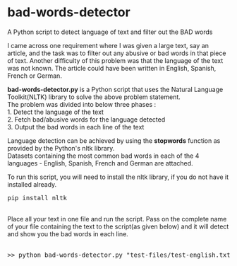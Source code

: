 # bad-words-detector
A Python script to detect language of text and filter out the BAD words

I came across one requirement where I was given a large text, say an article, and the task was to filter out any abusive or bad words in that piece of text. Another difficulty of this problem was that the language of the text was not known. The article could have been written in English, Spanish, French or German.

<p>
	<b>bad-words-detector.py</b> is a Python script that uses the Natural Language Toolkit(NLTK) library to solve the above problem statement.<br>
	The problem was divided into below three phases :<br>
	1. Detect the language of the text<br>
	2. Fetch bad/abusive words for the language detected<br>
	3. Output the bad words in each line of the text
</p>
<p>
	Language detection can be achieved by using the <b>stopwords</b> function as provided by the Python's nltk library.<br>
	Datasets containing the most common bad words in each of the 4 languages - English, Spanish, French and German are attached.<br>
</p>
<p>
	To run this script, you will need to install the nltk library, if you do not have it installed already.<br>
	<pre>pip install nltk</pre><br>
	Place all your text in one file and run the script. Pass on the complete name of your file containing the text to the script(as given below) and it will detect and show you the bad words in each line.<br><br>
	<pre>>> python bad-words-detector.py "test-files/test-english.txt"</pre>
</p>
